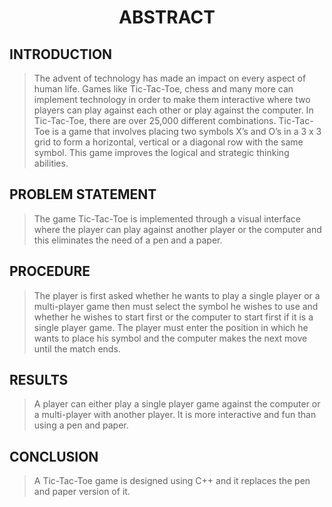 <h1 align="center">ABSTRACT</h1>

<h2>INTRODUCTION</h2>

<blockquote>
<p>The advent of technology has made an impact on every aspect of human life. Games
like Tic-Tac-Toe, chess and many more can implement technology in order to make
them interactive where two players can play against each other or play against
the computer. In Tic-Tac-Toe, there are over 25,000 different combinations.
Tic-Tac-Toe is a game that involves placing two symbols X’s and O’s in a 3 x 3
grid to form a horizontal, vertical or a diagonal row with the same symbol. This
game improves the logical and strategic thinking abilities.</p>
</blockquote>

<h2>PROBLEM STATEMENT</h2>

<blockquote>
<p>The game Tic-Tac-Toe is implemented through a visual interface where the player
can play against another player or the computer and this eliminates the need of
a pen and a paper.</p>
</blockquote>

<h2>PROCEDURE</h2>

<blockquote>
<p>The player is first asked whether he wants to play a single player or a
multi-player game then must select the symbol he wishes to use and whether he
wishes to start first or the computer to start first if it is a single player
game. The player must enter the position in which he wants to place his symbol
and the computer makes the next move until the match ends.</p>
</blockquote>

<h2>RESULTS</h2>

<blockquote>
<p>A player can either play a single player game against the computer or a
multi-player with another player. It is more interactive and fun than using a
pen and paper.</p>
</blockquote>

<h2>CONCLUSION</h2>

<blockquote>
<p>A Tic-Tac-Toe game is designed using C++ and it replaces the pen and paper
version of it.</p>
</blockquote>
